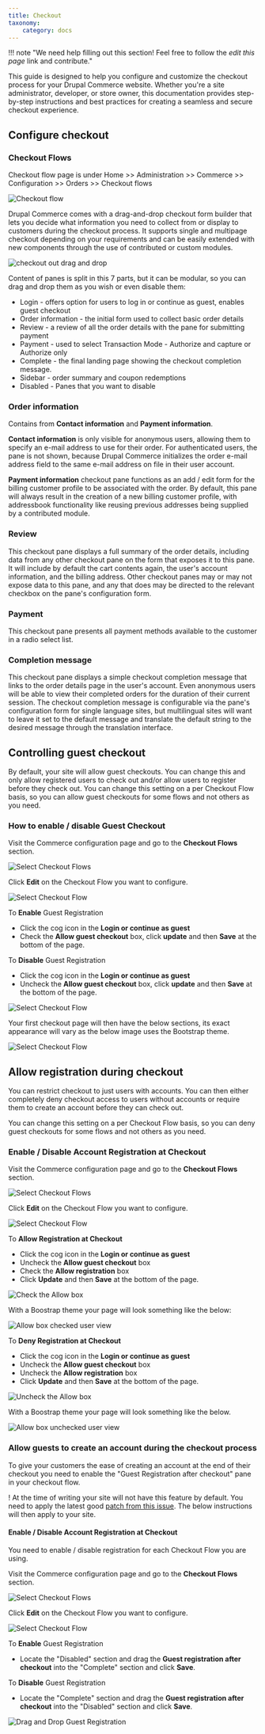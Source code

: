 ```yaml
---
title: Checkout
taxonomy:
    category: docs
---
```


!!! note "We need help filling out this section! Feel free to follow the *edit this page* link and contribute."

This guide is designed to help you configure and customize the checkout process for your Drupal Commerce website. Whether you're a site administrator, developer, or store owner, this documentation provides step-by-step instructions and best practices for creating a seamless and secure checkout experience.

## Configure checkout

### Checkout Flows

Checkout flow page is under Home >> Administration >> Commerce >> Configuration >> Orders >> Checkout flows

![Checkout flow](./images/checkout-flow.png)

Drupal Commerce comes with a drag-and-drop checkout form builder that lets you decide what information you need to collect from or display to customers during the checkout process. It supports single and multipage checkout depending on your requirements and can be easily extended with new components through the use of contributed or custom modules.

![checkout out drag and drop](./images/checkout-drag-and-drop.png)

Content of panes is split in this 7 parts, but it can be modular, so you can drag and drop them as you wish or even disable them:

* Login - offers option for users to log in or continue as guest, enables guest checkout
* Order information - the initial form used to collect basic order details
* Review - a review of all the order details with the pane for submitting payment
* Payment -  used to select Transaction Mode - Authorize and capture or Authorize only
* Complete -  the final landing page showing the checkout completion message.
* Sidebar - order summary and coupon redemptions
* Disabled - Panes that you want to disable

### Order information

Contains from **Contact information** and **Payment information**.

**Contact information** is only visible for anonymous users, allowing them to specify an e-mail address to use for their order. 
For authenticated users, the pane is not shown, because Drupal Commerce initializes the order e-mail address field to the same e-mail address on file in their user account.

**Payment information** checkout pane functions as an add / edit form for the billing customer profile to be associated with the order. By default, this pane will always result in the creation of a new billing customer profile, with addressbook functionality like reusing previous addresses being supplied by a contributed module.

### Review

This checkout pane displays a full summary of the order details, including data from any other checkout pane on the form that exposes it to this pane. It will include by default the cart contents again, the user's account information, and the billing address. Other checkout panes may or may not expose data to this pane, and any that does may be directed to the relevant checkbox on the pane's configuration form.

### Payment

This checkout pane presents all payment methods available to the customer in a radio select list.

### Completion message

This checkout pane displays a simple checkout completion message that links to the order details page in the user's account. Even anonymous users will be able to view their completed orders for the duration of their current session. The checkout completion message is configurable via the pane's configuration form for single language sites, but multilingual sites will want to leave it set to the default message and translate the default string to the desired message through the translation interface.

## Controlling guest checkout

By default, your site will allow guest checkouts.
You can change this and only allow registered users to check out and/or allow users to register before they check out.
You can change this setting on a per Checkout Flow basis, so you can allow guest checkouts for some flows and not others as you need.

### How to enable / disable Guest Checkout

Visit the Commerce configuration page and go to the **Checkout Flows** section.

![Select Checkout Flows](./images/commerce2-order-configuration.png)

Click **Edit** on the Checkout Flow you want to configure.

![Select Checkout Flow](./images/commerce2-checkout-flows.png)

To **Enable** Guest Registration

* Click the cog icon in the **Login or continue as guest**
* Check the **Allow guest checkout** box, click **update** and then **Save** at the bottom of the page.

To **Disable** Guest Registration

* Click the cog icon in the **Login or continue as guest**
* Uncheck the **Allow guest checkout** box, click **update** and then **Save** at the bottom of the page.

![Select Checkout Flow](./images/commerce2-guest-checkout-allowed-admin.png)

Your first checkout page will then have the below sections, its exact appearance will vary as the below image uses the Bootstrap theme.

![Select Checkout Flow](./images/commerce2-guest-checkout-allowed-bootstrap.png)

## Allow registration during checkout

You can restrict checkout to just users with accounts. You can then either completely deny checkout access to users without accounts or require them to create an account before they can check out.

You can change this setting on a per Checkout Flow basis, so you can deny guest checkouts for some flows and not others as you need.

### Enable / Disable Account Registration at Checkout

Visit the Commerce configuration page and go to the **Checkout Flows** section.

![Select Checkout Flows](./images/commerce2-order-configuration.png)

Click **Edit** on the Checkout Flow you want to configure.

![Select Checkout Flow](./images/commerce2-checkout-flows.png)

To **Allow Registration at Checkout**

* Click the cog icon in the **Login or continue as guest**
* Uncheck the **Allow guest checkout** box
* Check the **Allow registration** box
* Click **Update** and then **Save** at the bottom of the page.

![Check the Allow box](./images/commerce2-checkout-allow-registration-admin.png)

With a Boostrap theme your page will look something like the below:

![Allow box checked user view](./images/commerce2-checkout-allow-registration-bootstrap.png)

To **Deny Registration at Checkout**

* Click the cog icon in the **Login or continue as guest**
* Uncheck the **Allow guest checkout** box
* Uncheck the **Allow registration** box
* Click **Update** and then **Save** at the bottom of the page.

![Uncheck the Allow box](./images/commerce2-checkout-no-guest-no-registration-admin.png)

With a Boostrap theme your page will look something like the below.

![Allow box unchecked user view](./images/commerce2-checkout-no-guest-no-registration-bootstrap.png)

### Allow guests to create an account during the checkout process

To give your customers the ease of creating an account at the end of their checkout you need to enable the "Guest Registration after checkout" pane in your checkout flow.

! At the time of writing your site will not have this feature by default. You need to apply the latest good [patch from this issue]. The below instructions will then apply to your site.

#### Enable / Disable Account Registration at Checkout
You need to enable / disable registration for each Checkout Flow you are using.

Visit the Commerce configuration page and go to the **Checkout Flows** section.

![Select Checkout Flows](./images/commerce2-order-configuration.png)

Click **Edit** on the Checkout Flow you want to configure.

![Select Checkout Flow](./images/commerce2-checkout-flows.png)

To **Enable** Guest Registration

* Locate the "Disabled" section and drag the **Guest registration after checkout** into the "Complete" section and click **Save**.

To **Disable** Guest Registration

* Locate the "Complete" section and drag the **Guest registration after checkout** into the "Disabled" section and click **Save**.

![Drag and Drop Guest Registration](./images/commerce2-checkout-flow-complete.png)

[patch from this issue]: https://www.drupal.org/node/2857157
